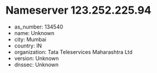 # Nameserver 123.252.225.94

* as_number: 134540
* name: Unknown
* city: Mumbai
* country: IN
* organization: Tata Teleservices Maharashtra Ltd
* version: Unknown
* dnssec: Unknown
